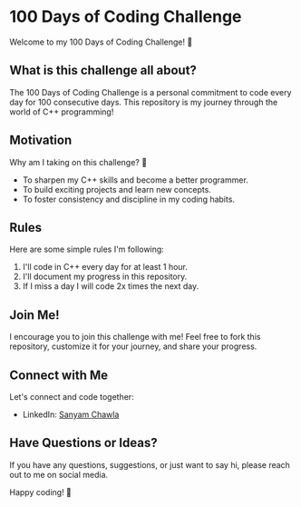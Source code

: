# 100 Days of Coding Challenge

Welcome to my 100 Days of Coding Challenge! 🚀

## What is this challenge all about?

The 100 Days of Coding Challenge is a personal commitment to code every day for 100 consecutive days. This repository is my journey through the world of C++ programming!

## Motivation

Why am I taking on this challenge? 🤔

- To sharpen my C++ skills and become a better programmer.
- To build exciting projects and learn new concepts.
- To foster consistency and discipline in my coding habits.

## Rules

Here are some simple rules I'm following:

1. I'll code in C++ every day for at least 1 hour.
2. I'll document my progress in this repository.
3. If I miss a day I will code 2x times the next day.

## Join Me!

I encourage you to join this challenge with me! Feel free to fork this repository, customize it for your journey, and share your progress.

## Connect with Me

Let's connect and code together:
- LinkedIn: [Sanyam Chawla](https://www.linkedin.com/in/sanyam-chawla-b6b34019b/)

## Have Questions or Ideas?

If you have any questions, suggestions, or just want to say hi, please reach out to me on social media.

Happy coding! 🚀
